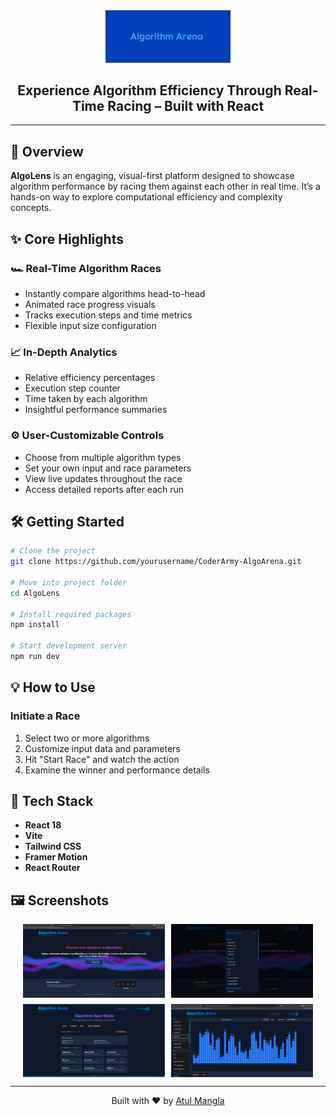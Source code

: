 <div align="center">
  <img src="./public/logo.png" alt="AlgoLens Logo" width="200">

  <h2>Experience Algorithm Efficiency Through Real-Time Racing – Built with React</h2>
</div>

---


## 🚀 Overview

**AlgoLens** is an engaging, visual-first platform designed to showcase algorithm performance by racing them against each other in real time. It’s a hands-on way to explore computational efficiency and complexity concepts.

## ✨ Core Highlights

### 🏎️ Real-Time Algorithm Races

- Instantly compare algorithms head-to-head
- Animated race progress visuals
- Tracks execution steps and time metrics
- Flexible input size configuration

### 📈 In-Depth Analytics

- Relative efficiency percentages
- Execution step counter
- Time taken by each algorithm
- Insightful performance summaries

### ⚙️ User-Customizable Controls

- Choose from multiple algorithm types
- Set your own input and race parameters
- View live updates throughout the race
- Access detailed reports after each run

## 🛠️ Getting Started

```bash
# Clone the project
git clone https://github.com/yourusername/CoderArmy-AlgoArena.git

# Move into project folder
cd AlgoLens

# Install required packages
npm install

# Start development server
npm run dev
```

## 💡 How to Use

### Initiate a Race

1. Select two or more algorithms
2. Customize input data and parameters
3. Hit "Start Race" and watch the action
4. Examine the winner and performance details



## 🔧 Tech Stack

- **React 18**
- **Vite**
- **Tailwind CSS**
- **Framer Motion**
- **React Router**



## 🖼️ Screenshots

<div align="center">
  <div style="display: flex; flex-wrap: wrap; gap: 10px; justify-content: center;">
    <img src="./public/img1.png" alt="Screenshot 1" width="45%" />
    <img src="./public/img2.png" alt="Screenshot 2" width="45%" />
    <img src="./public/img3.png" alt="Screenshot 3" width="45%" />
    <img src="./public/img4.png" alt="Screenshot 4" width="45%" />
  </div>
</div>

---

<div align="center">
  Built with ❤️ by <a href="https://github.com/atul21mangla">Atul Mangla</a>
</div>
